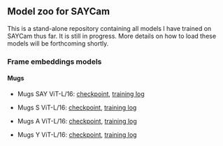 ## Model zoo for SAYCam

This is a stand-alone repository containing all models I have trained on SAYCam thus far. It is still in progress. More details on how to load these models will be forthcoming shortly.

### Frame embeddings models

#### Mugs

* Mugs SAY ViT-L/16: [checkpoint](https://drive.google.com/file/d/1-vMZHxnBTbduhLytDQq1q3ozJRIBY230/view?usp=sharing), [training log](https://github.com/eminorhan/saycam-zoo/blob/master/pretrain_logs/say_5fps_vitl16_log.txt)

* Mugs S ViT-L/16: [checkpoint](https://drive.google.com/file/d/17yryncnrw1-ZERd00kDDf0atCU_SpsRl/view?usp=sharing), [training log](https://github.com/eminorhan/saycam-zoo/blob/master/pretrain_logs/s_5fps_vitl16_log.txt)

* Mugs A ViT-L/16: [checkpoint](https://drive.google.com/file/d/1mlqMzytofMe69wgCkQ__5G22EUrMwT-8/view?usp=sharing), [training log](https://github.com/eminorhan/saycam-zoo/blob/master/pretrain_logs/a_5fps_vitl16_log.txt)

* Mugs Y ViT-L/16: [checkpoint](https://drive.google.com/file/d/1nzzxLarpy93Y7vTYXsIVVkl4A-tr1WQ-/view?usp=sharing), [training log](https://github.com/eminorhan/saycam-zoo/blob/master/pretrain_logs/y_5fps_vitl16_log.txt)
